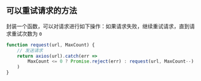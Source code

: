 
## 可以重试请求的方法

封装一个函数，可以对请求进行如下操作：如果请求失败，继续重试请求，直到请求重试次数为 `0` 

```js
function request(url, MaxCount) {  
    // 发送请求  
    return axios(url).catch(err => 
        MaxCount <= 0 ? Promise.reject(err) : request(url, MaxCount--)  
    )  
}
```